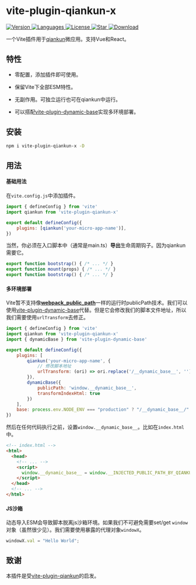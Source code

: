 # vite-plugin-qiankun-x

<!-- [![NPM version](https://img.shields.io/npm/v/vite-plugin-qiankun-x?color=a1b858&label=)](https://www.npmjs.com/package/vite-plugin-qiankun-x) -->

  <a href="https://www.npmjs.com/package/vite-plugin-qiankun-x">
    <img src="https://img.shields.io/npm/v/vite-plugin-qiankun-x" alt="Version" />
  </a>
  <a href="https://www.npmjs.com/package/vite-plugin-qiankun-x">
    <img src="https://img.shields.io/github/languages/top/missmess/vite-plugin-qiankun-x" alt="Languages" />
  </a>
  <a href="https://www.npmjs.com/package/vite-plugin-qiankun-x">
    <img src="https://img.shields.io/npm/l/vite-plugin-qiankun-x" alt="License" />
  </a>
  <a href="https://github.com/AttoJS/vite-plugin-qiankun-x/stargazers">
    <img src="https://img.shields.io/github/stars/missmess/vite-plugin-qiankun-x" alt="Star" />
  </a>
  <a href="https://www.npmjs.com/package/vite-plugin-qiankun-x">
    <img src="https://img.shields.io/npm/dm/vite-plugin-qiankun-x" alt="Download" />
  </a>

一个Vite插件用于[qiankun](https://qiankun.umijs.org/zh)微应用。支持Vue和React。

## 特性

- 零配置，添加插件即可使用。

- 保留Vite下全部ESM特性。

- 无副作用。可独立运行也可在qiankun中运行。

- 可以搭配[vite-plugin-dynamic-base](https://github.com/chenxch/vite-plugin-dynamic-base)实现多环境部署。

## 安装

```bash
npm i vite-plugin-qiankun-x -D
```

## 用法

#### 基础用法

在`vite.config.js`中添加插件。

```javascript
import { defineConfig } from 'vite'
import qiankun from 'vite-plugin-qiankun-x'

export default defineConfig({
    plugins: [qiankun('your-micro-app-name')],
})
```

当然，你必须在入口脚本中（通常是main.ts）**导出**生命周期钩子。因为qiankun需要它。

```javascript
export function bootstrap() { /* ... */ }
export function mount(props) { /* ... */ }
export function bootstrap() { /* ... */ }
```

#### 多环境部署

Vite暂不支持像[__webpack_public_path__](https://webpack.js.org/guides/public-path/#on-the-fly)一样的运行时publicPath技术。我们可以使用[vite-plugin-dynamic-base](https://github.com/chenxch/vite-plugin-dynamic-base)代替。但是它会修改我们的脚本文件地址，所以我们需要使用`urlTransform`去修正。

```javascript
import { defineConfig } from 'vite'
import qiankun from 'vite-plugin-qiankun-x'
import { dynamicBase } from 'vite-plugin-dynamic-base'

export default defineConfig({
    plugins: [
        qiankun('your-micro-app-name', {
            // 修改脚本地址
            urlTransform: (ori) => ori.replace('/__dynamic_base__', ''),
        }),
        dynamicBase({
            publicPath: 'window.__dynamic_base__',
            transformIndexHtml: true
        })
    ],
    base: process.env.NODE_ENV === "production" ? "/__dynamic_base__/" : "/",
})
```

然后在任何代码执行之前，设置`window.__dynamic_base__`。比如在`index.html`中。

```html
<!-- index.html -->
<html>
  <head>
    <!-- ... -->
    <script>
      window.__dynamic_base__ = window.__INJECTED_PUBLIC_PATH_BY_QIANKUN__ || ''
    </script>
  </head>
  <!-- ... -->
</html>
```

#### JS沙箱

动态导入ESM会导致脚本脱离js沙箱环境。如果我们不可避免需要set/get `window`对象（虽然很少见）。我们需要使用暴露的代理对象`windowX`。

```javascript
windowX.val = "Hello World";
```

## 致谢

本插件是受[vite-plugin-qiankun](https://github.com/tengmaoqing/vite-plugin-qiankun)的启发。